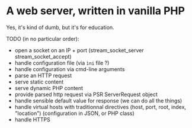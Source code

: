 # A web server, written in vanilla PHP

Yes, it's kind of dumb, but it's for education.

TODO (in no particular order):

- open a socket on an IP + port (stream_socket_server stream_socket_accept)
- handle configuration file (via `ìni` file ?)
- handle configuration via cmd-line arguments
- parse an HTTP request
- serve static content
- serve dynamic PHP content
- provide parsed http request via PSR ServerRequest object
- handle sensible default value for response (we can do all the things)
- handle virtual hosts with traditionnal directives (host, port, root, index, "location") (configuration in JSON, or PHP class)
- handle HTTPS

